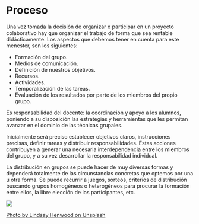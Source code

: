 # Proceso

Una vez tomada la decisión de organizar o participar en un proyecto colaborativo hay que organizar el trabajo de forma que sea rentable didácticamente.
Los aspectos que debemos tener en cuenta para este menester, son los siguientes:
- Formación del grupo.
- Medios de comunicación.
- Definición de nuestros objetivos.
- Recursos.
- Actividades.
- Temporalización de las tareas.
- Evaluación de los resultados por parte de los miembros del propio grupo.

Es responsabilidad del docente: la coordinación y apoyo a los alumnos, poniendo a su disposición las estrategias y herramientas que les permitan avanzar en el dominio de las técnicas grupales.

Inicialmente será preciso establecer objetivos claros, instrucciones precisas, definir tareas y distribuir responsabilidades. Estas acciones contribuyen a generar una necesaria interdependencia entre los miembros del grupo, y a su vez desarrollar la responsabilidad individual.

La distribución en grupos se puede hacer de muy diversas formas y dependerá totalmente de las circunstancias concretas que optemos por una u otra forma. Se puede recurrir a juegos, sorteos, criterios de distribución buscando grupos homogéneos o heterogéneos para procurar la formación entre ellos, la libre elección de los participantes, etc.

![](https://images.unsplash.com/photo-1448387473223-5c37445527e7?ixlib=rb-1.2.1&ixid=eyJhcHBfaWQiOjEyMDd9&auto=format&fit=crop&w=400&q=60)

[Photo by Lindsay Henwood on Unsplash](https://unsplash.com/@lindsayhenwood?utm_source=unsplash&utm_medium=referral&utm_content=creditCopyText)
